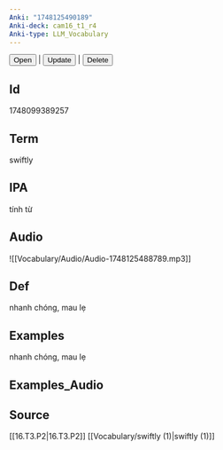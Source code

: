 ```yaml
---
Anki: "1748125490189"
Anki-deck: cam16_t1_r4
Anki-type: LLM_Vocabulary
---
```

<button class="anki-btn-open">Open</button> | <button class="anki-btn-update">Update</button> | <button class="anki-btn-delete">Delete</button>

## Id
 1748099389257
## Term
swiftly
## IPA
tính từ

## Audio
![[Vocabulary/Audio/Audio-1748125488789.mp3]]
## Def
nhanh chóng, mau lẹ
## Examples
nhanh chóng, mau lẹ
## Examples_Audio

## Source
 [[16.T3.P2|16.T3.P2]]
[[Vocabulary/swiftly (1)|swiftly (1)]]